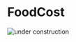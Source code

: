 
# FoodCost

![under construction](https://i.pinimg.com/originals/2e/d4/5f/2ed45f90c1e748d7b007ef648c03de4d.jpg)